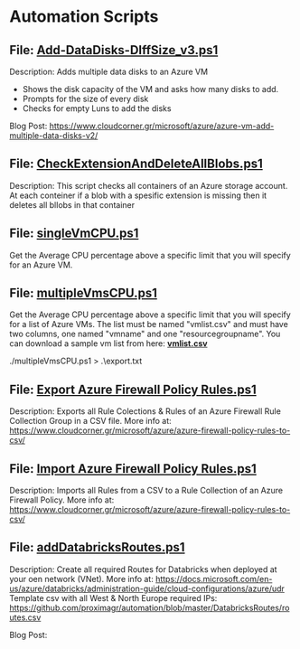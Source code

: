 # Αutomation Scripts

## File: **[Add-DataDisks-DIffSize_v3.ps1](https://github.com/proximagr/automation/blob/master/Add-DataDisks-DIffSize_v3.ps1)** ##

Description: Adds multiple data disks to an Azure VM
 * Shows the disk capacity of the VM and asks how many disks to add.
 * Prompts for the size of every disk
 * Checks for empty Luns to add the disks

Blog Post: https://www.cloudcorner.gr/microsoft/azure/azure-vm-add-multiple-data-disks-v2/


## File: **[CheckExtensionAndDeleteAllBlobs.ps1](https://github.com/proximagr/automation/blob/master/CheckExtensionAndDeleteAllBlobs.ps1)** ##

Description: This script checks all containers of an Azure storage account. At each conteiner if a blob with a spesific extension is missing then it deletes all bllobs in that container

## File: **[singleVmCPU.ps1](https://github.com/proximagr/automation/blob/master/singleVmCPU.ps1)** ##

Get the Average CPU percentage above a specific limit that you will specify for an Azure VM.

## File: **[multipleVmsCPU.ps1](https://github.com/proximagr/automation/blob/master/multipleVmsCPU.ps1)** ##

Get the Average CPU percentage above a specific limit that you will specify for a list of Azure VMs.
The list must be named "vmlist.csv" and must have two columns, one named "vmname" and one "resourcegroupname". 
You can download a sample vm list from here: **[vmlist.csv](https://github.com/proximagr/automation/blob/master/vmlist.csv)**

./multipleVmsCPU.ps1 > .\export.txt

## File: **[Export Azure Firewall Policy Rules.ps1](https://github.com/proximagr/automation/blob/master/Export%20Azure%20Firewall%20Policy%20Rules.ps1)** ##

Description: Exports all Rule Colections & Rules of an Azure Firewall Rule Collection Group in a CSV file. More info at: https://www.cloudcorner.gr/microsoft/azure/azure-firewall-policy-rules-to-csv/

## File: **[Import Azure Firewall Policy Rules.ps1](https://github.com/proximagr/automation/blob/master/Import%20Azure%20Firewall%20Policy%20Rules.ps1)** ##

Description: Imports all Rules from a CSV to a Rule Collection of an Azure Firewall Policy. More info at: https://www.cloudcorner.gr/microsoft/azure/azure-firewall-policy-rules-to-csv/

## File: **[addDatabricksRoutes.ps1](https://github.com/proximagr/automation/blob/master/DatabricksRoutes/addDatabricksRoutes.ps1)** ##

Description: Create all required Routes for Databricks when deployed at your oen network (VNet). More info at: https://docs.microsoft.com/en-us/azure/databricks/administration-guide/cloud-configurations/azure/udr
Template csv with all West & North Europe required IPs: https://github.com/proximagr/automation/blob/master/DatabricksRoutes/routes.csv

Blog Post: 